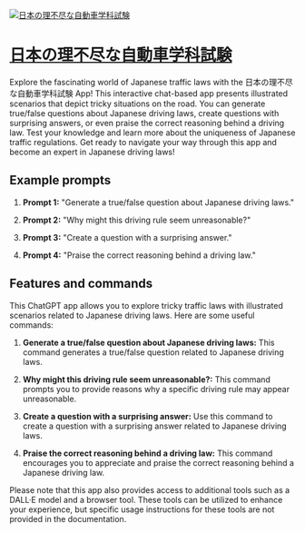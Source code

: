 [![日本の理不尽な自動車学科試験](https://files.oaiusercontent.com/file-SQwoG6k0ZXW9PZMilxEOoUNP?se=2123-10-19T18%3A32%3A39Z&sp=r&sv=2021-08-06&sr=b&rscc=max-age%3D31536000%2C%20immutable&rscd=attachment%3B%20filename%3D5a01ce38-a490-4bc2-808d-e563ed90072f.png&sig=LraSemmC5AowzeFoyEbtlR5SCf%2BSMLS4hk/%2BJ%2BvNVlE%3D)](https://chat.openai.com/g/g-b3Ljy0sZZ-ri-ben-noli-bu-jin-nazi-dong-che-xue-ke-shi-yan)

# [日本の理不尽な自動車学科試験](https://chat.openai.com/g/g-b3Ljy0sZZ-ri-ben-noli-bu-jin-nazi-dong-che-xue-ke-shi-yan)

Explore the fascinating world of Japanese traffic laws with the 日本の理不尽な自動車学科試験 App! This interactive chat-based app presents illustrated scenarios that depict tricky situations on the road. You can generate true/false questions about Japanese driving laws, create questions with surprising answers, or even praise the correct reasoning behind a driving law. Test your knowledge and learn more about the uniqueness of Japanese traffic regulations. Get ready to navigate your way through this app and become an expert in Japanese driving laws!

## Example prompts

1. **Prompt 1:** "Generate a true/false question about Japanese driving laws."

2. **Prompt 2:** "Why might this driving rule seem unreasonable?"

3. **Prompt 3:** "Create a question with a surprising answer."

4. **Prompt 4:** "Praise the correct reasoning behind a driving law."

## Features and commands

This ChatGPT app allows you to explore tricky traffic laws with illustrated scenarios related to Japanese driving laws. Here are some useful commands:

1. **Generate a true/false question about Japanese driving laws:** This command generates a true/false question related to Japanese driving laws.

2. **Why might this driving rule seem unreasonable?:** This command prompts you to provide reasons why a specific driving rule may appear unreasonable.

3. **Create a question with a surprising answer:** Use this command to create a question with a surprising answer related to Japanese driving laws.

4. **Praise the correct reasoning behind a driving law:** This command encourages you to appreciate and praise the correct reasoning behind a Japanese driving law.

Please note that this app also provides access to additional tools such as a DALL·E model and a browser tool. These tools can be utilized to enhance your experience, but specific usage instructions for these tools are not provided in the documentation.